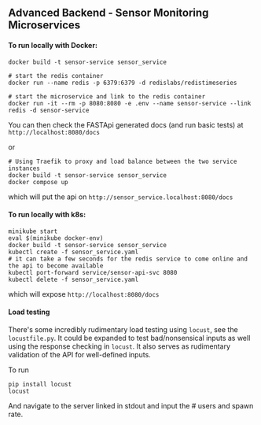 ## Advanced Backend - Sensor Monitoring Microservices

#### To run locally with Docker:
```shell
docker build -t sensor-service sensor_service

# start the redis container
docker run --name redis -p 6379:6379 -d redislabs/redistimeseries 

# start the microservice and link to the redis container
docker run -it --rm -p 8080:8080 -e .env --name sensor-service --link redis -d sensor-service  
```
You can then check the FASTApi generated docs (and run basic tests) at `http://localhost:8080/docs`


or 
```shell
# Using Traefik to proxy and load balance between the two service instances
docker build -t sensor-service sensor_service
docker compose up
```
which will put the api on `http://sensor_service.localhost:8080/docs`

#### To run locally with k8s:
```shell
minikube start
eval $(minikube docker-env)
docker build -t sensor-service sensor_service
kubectl create -f sensor_service.yaml
# it can take a few seconds for the redis service to come online and the api to become available
kubectl port-forward service/sensor-api-svc 8080
kubectl delete -f sensor_service.yaml
```

which will expose `http://localhost:8080/docs`

#### Load testing

There's some incredibly rudimentary load testing using `locust`, see the `locustfile.py`. It could be expanded
to test bad/nonsensical inputs as well using the response checking in `locust`. It also serves as rudimentary 
validation of the API for well-defined inputs. 

To run
```shell
pip install locust
locust
```
And navigate to the server linked in stdout and input the # users and spawn rate. 